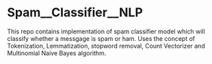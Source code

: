 # Spam__Classifier__NLP
This repo contains implementation of spam classifier model which will classify whether a messgage is spam or ham. Uses the concept of Tokenization, Lemmatization, stopword removal, Count Vectorizer and Multinomial Naive Bayes algorithm.
